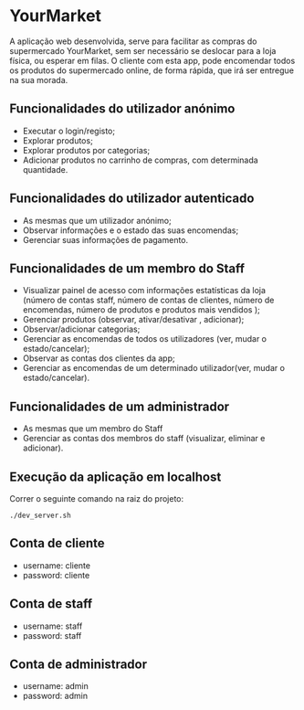 # YourMarket

A aplicação web desenvolvida, serve para facilitar as compras do supermercado YourMarket, sem ser necessário se deslocar para a loja física, ou esperar em filas. O cliente com esta app, pode encomendar todos os produtos do supermercado online, de forma rápida, que irá ser entregue na sua morada.

## Funcionalidades do utilizador anónimo

* Executar o login/registo;
* Explorar produtos;
* Explorar produtos por categorias;
* Adicionar produtos no carrinho de compras, com determinada quantidade.

## Funcionalidades do utilizador autenticado

* As mesmas que um utilizador anónimo;
* Observar informações e o estado das suas encomendas;
* Gerenciar suas informações de pagamento.

## Funcionalidades de um membro do Staff

* Visualizar painel de acesso com informações estatísticas da loja (número de contas staff, número de contas de clientes, número de encomendas, número de produtos e produtos mais vendidos );
* Gerenciar produtos (observar, ativar/desativar , adicionar);
* Observar/adicionar categorias;
* Gerenciar as encomendas de todos os utilizadores (ver, mudar o estado/cancelar);
* Observar as contas dos clientes da app;
* Gerenciar as encomendas de um determinado utilizador(ver, mudar o estado/cancelar).

## Funcionalidades de um administrador

* As mesmas que um membro do Staff
* Gerenciar as contas dos membros do staff (visualizar, eliminar e adicionar).  

## Execução da aplicação em localhost

Correr o seguinte comando na raiz do projeto:
```
./dev_server.sh
```

## Conta de cliente

* username: cliente
* password: cliente

## Conta de staff

* username: staff
* password: staff

## Conta de administrador

* username: admin
* password: admin

